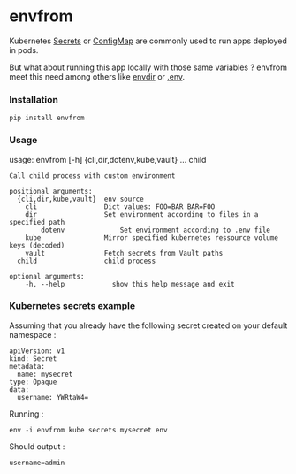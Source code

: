 # envfrom

Kubernetes [Secrets](https://kubernetes.io/docs/concepts/configuration/secret/) or [ConfigMap](https://kubernetes.io/docs/tasks/configure-pod-container/configure-pod-configmap/#create-a-configmap) are commonly used to run apps deployed in pods.

But what about running this app locally with those same variables ? envfrom meet this need among others like [envdir](https://cr.yp.to/daemontools/envdir.html) or [.env](https://github.com/motdotla/dotenv).

### Installation
    pip install envfrom

### Usage

  usage: envfrom [-h] {cli,dir,dotenv,kube,vault} ... child

	Call child process with custom environment
	
	positional arguments:
	  {cli,dir,kube,vault}  env source
	    cli                 Dict values: FOO=BAR BAR=FOO
	    dir                 Set environment according to files in a specified path
            dotenv              Set environment according to .env file
	    kube                Mirror specified kubernetes ressource volume keys (decoded)
	    vault               Fetch secrets from Vault paths
	  child                 child process

    optional arguments:
        -h, --help            show this help message and exit

### Kubernetes secrets example
Assuming that you already have the following secret created on your default namespace :

    
	apiVersion: v1
	kind: Secret
	metadata:
	  name: mysecret
	type: Opaque
	data:
	  username: YWRtaW4=
	
Running :

    env -i envfrom kube secrets mysecret env

Should output :

    username=admin


